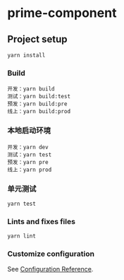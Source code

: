 # prime-component

## Project setup
```
yarn install
```

### Build
```
开发：yarn build
测试：yarn build:test
预发：yarn build:pre
线上：yarn build:prod
```
### 本地启动环境
```
开发：yarn dev
测试：yarn test
预发：yarn pre
线上：yarn prod
```

### 单元测试
```
yarn test
```

### Lints and fixes files
```
yarn lint
```

### Customize configuration
See [Configuration Reference](https://cli.vuejs.org/config/).

